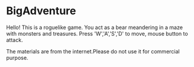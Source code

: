 # BigAdventure
Hello! This is a roguelike game. You act as a bear meandering in a maze with monsters and treasures.
Press 'W','A','S','D' to move, mouse button to attack.

The materials are from the internet.Please do not use it for commercial purpose.

